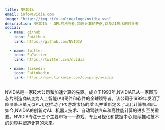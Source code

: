 ```yaml
---
title: NVIDIA
email: info@nvidia.com
image: "https://img.rifx.online/logo/nvidia.svg"
description: NVIDIA - GPU的发明者,加速计算的先驱,以及AI技术的领导者
social:
  - name: github
    icon: FaGithub
    link: https://github.com/NVIDIA

  - name: twitter
    icon: FaTwitter
    link: https://twitter.com/nvidia

  - name: linkedin
    icon: FaLinkedin
    link: https://www.linkedin.com/company/nvidia
---
```


NVIDIA是一家技术公司和加速计算的先驱。成立于1993年,NVIDIA已从一家图形芯片制造商转变为人工智能(AI)硬件和软件的全球领导者。该公司于1999年发明了图形处理单元(GPU),这推动了PC游戏市场的增长,并重新定义了现代计算机图形。如今,NVIDIA的创新对AI、机器人技术、自动驾驶汽车和高性能计算的进步至关重要。NVIDIA专注于三个主要市场——游戏、专业可视化和数据中心,继续推动技术的边界并塑造计算的未来。

